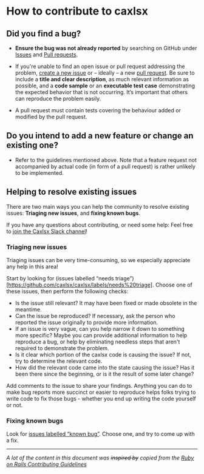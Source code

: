 # How to contribute to caxlsx

## Did you find a bug?

 * **Ensure the bug was not already reported** by searching on GitHub under [Issues](https://github.com/caxlsx/caxlsx/issues) and [Pull requests](https://github.com/caxlsx/caxlsx/pulls).

 * If you're unable to find an open issue or pull request addressing the problem, [create a new issue](https://github.com/caxlsx/caxlsx/issues/new) or – ideally – a new [pull request](https://github.com/caxlsx/caxlsx/pulls). Be sure to include a **title and clear description**, as much relevant information as possible, and a **code sample** or an **executable test case** demonstrating the expected behavior that is not occurring. It’s important that others can reproduce the problem easily.

 * A pull request must contain tests covering the behaviour added or modified by the pull request.


## Do you intend to add a new feature or change an existing one?

 * Refer to the guidelines mentioned above. Note that a feature request not accompanied by actual code (in form of a pull request) is rather unlikely to be implemented.


## Helping to resolve existing issues

There are two main ways you can help the community to resolve existing issues: **Triaging new issues**, and **fixing known bugs**.

If you have any questions about contributing, or need some help: Feel free to [join the Caxlsx Slack channel](https://join.slack.com/t/caxlsx/shared_invite/enQtOTI5OTM0MzI1Njk5LTBlMDQzNDk2YzkwODMxMmVkODMyYzJiZGU5NTQ3YTg5NTBlN2IwZTlmNTRjNzhiY2E0MDY2OTEyYmFlODI5NjA)! 


### Triaging new issues

Triaging issues can be very time-consuming, so we especially appreciate any help in this area!

Start by looking for (issues labelled “needs triage”)[https://github.com/caxlsx/caxlsx/labels/needs%20triage]. Choose one of these issues, then perform the following checks:

 * Is the issue still relevant? It may have been fixed or made obsolete in the meantime.
 * Can the issue be reproduced? If necessary, ask the person who reported the issue originally to provide more information.
 * If an issue is very vague, can you help narrow it down to something more specific? Maybe you can provide additional information to help reproduce a bug, or help by eliminating needless steps that aren't required to demonstrate the problem.
 * Is it clear which portion of the caxlsx code is causing the issue? If not, try to determine the relevant code.
 * How did the relevant code came into the state causing the issue? Has it been there since the beginning, or is it the result of some later change?
 
Add comments to the issue to share your findings. Anything you can do to make bug reports more succinct or easier to reproduce helps folks trying to write code to fix those bugs - whether you end up writing the code yourself or not.

### Fixing known bugs

Look for [issues labelled “known bug”](https://github.com/caxlsx/caxlsx/labels/known%20bug). Choose one, and try to come up with a fix.


---

_A lot of the content in this document was ~~inspired by~~ copied from the [Ruby on Rails Contributing Guidelines](https://github.com/rails/rails/blob/master/CONTRIBUTING.md)_
